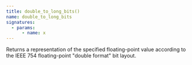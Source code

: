```yaml
---
title: double_to_long_bits()
name: double_to_long_bits
signatures:
  - params:
      - name: x
---
```


Returns a representation of the specified floating-point value according to the
IEEE 754 floating-point "double format" bit layout.
